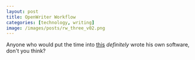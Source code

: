 ```yaml
---
layout: post
title: OpenWriter Workflow
categories: [technology, writing]
image: /images/posts/rw_three_v02.png
---
```


Anyone who would put the time into [this](https://dhrwrites.github.io/OpenWriter) *definitely* wrote his own software,
don't you think?


